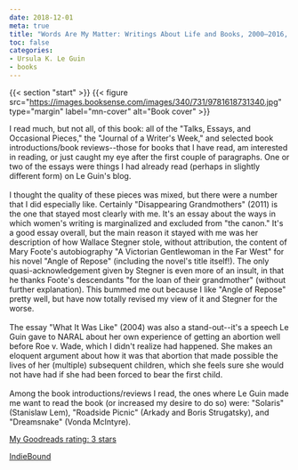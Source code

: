 ```yaml
---
date: 2018-12-01
meta: true
title: "Words Are My Matter: Writings About Life and Books, 2000–2016, with A Journal of a Writer's Week"
toc: false
categories:
- Ursula K. Le Guin
- books
---
```


{{< section "start" >}}
{{< figure src="https://images.booksense.com/images/340/731/9781618731340.jpg" type="margin" label="mn-cover" alt="Book cover" >}}

I read much, but not all, of this book: all of the "Talks, Essays, and Occasional Pieces," the "Journal of a Writer's Week," and selected book introductions/book reviews--those for books that I have read, am interested in reading, or just caught my eye after the first couple of paragraphs. One or two of the essays were things I had already read (perhaps in slightly different form) on Le Guin's blog.<br /><br />I thought the quality of these pieces was mixed, but there were a number that I did especially like. Certainly "Disappearing Grandmothers" (2011) is the one that stayed most clearly with me. It's an essay about the ways in which women's writing is marginalized and excluded from "the canon." It's a good essay overall, but the main reason it stayed with me was her description of how Wallace Stegner stole, without attribution, the content of Mary Foote's autobiography "A Victorian Gentlewoman in the Far West" for his novel "Angle of Repose" (including the novel's title itself!). The only quasi-acknowledgement given by Stegner is even more of an insult, in that he thanks Foote's descendants "for the loan of their grandmother" (without further explanation). This bummed me out because I like "Angle of Repose" pretty well, but have now totally revised my view of it and Stegner for the worse.<br /><br />The essay "What It Was Like" (2004) was also a stand-out--it's a speech Le Guin gave to NARAL about her own experience of getting an abortion well before Roe v. Wade, which I didn't realize had happened. She makes an eloquent argument about how it was that abortion that made possible the lives of her (multiple) subsequent children, which she feels sure she would not have had if she had been forced to bear the first child. <br /><br />Among the book introductions/reviews I read, the ones where Le Guin made me want to read the book (or increased my desire to do so) were: "Solaris" (Stanislaw Lem), "Roadside Picnic" (Arkady and Boris Strugatsky), and "Dreamsnake" (Vonda McIntyre).

[My Goodreads rating: 3 stars](https://www.goodreads.com/review/show/2576967986)  

[IndieBound](https://www.indiebound.org/book/9781618731340)
